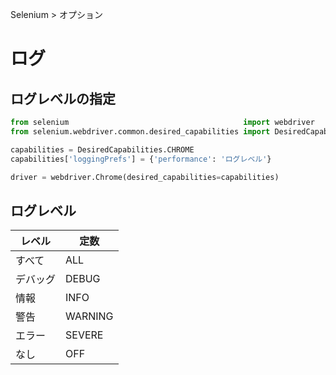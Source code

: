 Selenium > オプション
# ログ
## ログレベルの指定
```python
from selenium                                       import webdriver
from selenium.webdriver.common.desired_capabilities import DesiredCapabilities

capabilities = DesiredCapabilities.CHROME
capabilities['loggingPrefs'] = {'performance': 'ログレベル'} 

driver = webdriver.Chrome(desired_capabilities=capabilities)

```

## ログレベル
|レベル  |定数  |
|-------|------|
|すべて  |ALL   |
|デバッグ|DEBUG |
|情報   |INFO   |
|警告   |WARNING|
|エラー |SEVERE |
|なし   |OFF    |
